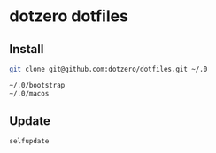 # dotzero dotfiles

## Install

```bash
git clone git@github.com:dotzero/dotfiles.git ~/.0

~/.0/bootstrap
~/.0/macos
```

## Update

```bash
selfupdate
```
